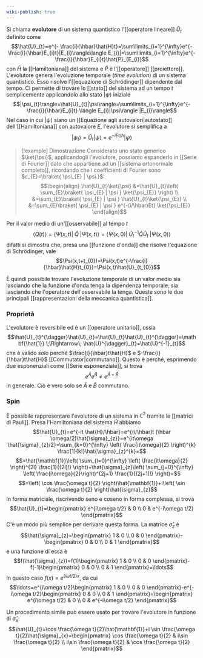 ```yaml
---
wiki-publish: true
---
```

Si chiama **evolutore** di un sistema quantistico l'[[operatore lineare]] $\hat{U}_{t}$ definito come
$$\hat{U}_{t}=e^{- \frac{i}{\hbar}\hat{H}t}=\sum\limits_{i=1}^{\infty}e^{- \frac{i}{\hbar}E_{i}t}|E_{i}\rangle\langle E_{i}|=\sum\limits_{i=1}^{\infty}e^{- \frac{i}{\hbar}E_{i}t}\hat{P}_{E_{i}}$$
con $\hat{H}$ la [[Hamiltoniana]] del sistema e $\hat{P}$ è l'[[operatore]] [[proiettore]]. L'evolutore genera l'evoluzione temporale (*time evolution*) di un sistema quantistico. Esso risolve l'[[equazione di Schrödinger]] dipendente dal tempo. Ci permette di trovare lo [[stato]] del sistema ad un tempo $t$ semplicemente applicandolo allo stato $|\psi\rangle$ iniziale
$$|\psi_{t}\rangle=\hat{U}_{t}|\psi\rangle=\sum\limits_{i=1}^{\infty}e^{- \frac{i}{\hbar}E_{i}t} \langle E_{i}|\psi\rangle |E_{i}\rangle$$
Nel caso in cui $|\psi\rangle$ siano un [[Equazione agli autovalori|autostato]] dell'[[Hamiltoniana]] con autovalore $E$, l'evolutore si semplifica a
$$|\psi_{t}\rangle=\hat{U}_{t}|\psi\rangle=e^{-iEt/\hbar}|\psi\rangle$$

> [!example] Dimostrazione
> Considerato uno stato generico $\ket{\psi}$, applicandogli l'evolutore, possiamo espanderlo in [[Serie di Fourier]] dato che appartiene ad un [[sistema ortonormale completo]], ricordando che i coefficienti di Fourier sono $c_{E}=\braket{ \psi_{E} | \psi }$:
> $$\begin{align}
> \hat{U}_{t}\ket{\psi} &=\hat{U}_{t}\left( \sum_{E}\braket{ \psi_{E} | \psi } \ket{\psi_{E}}  \right) \\
> &=\sum_{E}\braket{ \psi_{E} | \psi } \hat{U}_{t}\ket{\psi_{E}}  \\
> &=\sum_{E}\braket{ \psi_{E} | \psi } e^{-(i/\hbar)Et} \ket{\psi_{E}} 
> \end{align}$$

Per il valor medio di un'[[osservabile]] al tempo $t$
$$\left\langle Q(t) \right\rangle=\langle \Psi(x,t)|\; \hat{Q}\; |\Psi(x,t)\rangle=\langle \Psi(x,0)|\;\hat{U}_{t}^{-1}\hat{Q}\hat{U}_{t}\;|\Psi(x,0)\rangle$$
difatti si dimostra che, presa una [[funzione d'onda]] che risolve l'equazione di Schrödinger, vale
$$\Psi(x,t+t_{0})=\Psi(x,t)e^{-\frac{i}{\hbar}\hat{H}t_{0}}=\Psi(x,t)\hat{U}_{t_{0}}$$

È quindi possibile trovare l'evoluzione temporale di un valor medio sia lasciando che la funzione d'onda tenga la dipendenza temporale, sia lasciando che l'operatore dell'osservabile la tenga. Queste sono le due principali [[rappresentazioni della meccanica quantistica]].
### Proprietà
L'evolutore è reversibile ed è un [[operatore unitario]], ossia
$$\hat{U}_{t}^{\dagger}\hat{U}_{t}=\hat{U}_{t}\hat{U}_{t}^{\dagger}=\mathbf{\hat{1}} \;\Rightarrow\; \hat{U}^{\dagger}_{t}=\hat{U}^{-1}_{t}$$
che è valido *solo* perché $\frac{i}{\hbar}t\hat{H}$ e $-\frac{i}{\hbar}t\hat{H}$ [[Commutator|commutano]]. Questo è perché, esprimendo due esponenziali come [[Serie esponenziale]], si trova
$$e^{\hat{A}}e^{\hat{B}}\neq e^{\hat{A}+\hat{B}}$$
in generale. Ciò è vero solo se $\hat{A}$ e $\hat{B}$ commutano.
### Spin
È possibile rappresentare l'evolutore di un sistema in $\mathbb{C}^{2}$ tramite le [[matrici di Pauli]]. Presa l'Hamiltoniana del sistema $\hat{H}$ abbiamo
$$\hat{U}_{t}=e^{-it \hat{H}/\hbar}=e^{(i/\hbar)t (\hbar \omega/2)\hat{\sigma}_{z}}=e^{it\omega \hat{\sigma}_{z}/2}=\sum_{k=0}^{\infty} \left( \frac{it\omega}{2} \right)^{k} \frac{1}{k!}\hat{\sigma}_{z}^{k}=$$
$$=\hat{\mathbf{1}}\left( \sum_{l=0}^{\infty} \left( \frac{it\omega}{2} \right)^{2l} \frac{1}{(2l)!} \right)+\hat{\sigma}_{z}\left( \sum_{j=0}^{\infty} \left( \frac{i\omega}{2}\right)^{2j+1} \frac{1}{(2j+1)!} \right)=$$
$$=\left( \cos \frac{\omega t}{2} \right)\hat{\mathbf{1}}+i\left( \sin \frac{\omega t}{2} \right)\hat{\sigma}_{z}$$
In forma matriciale, riscrivendo seno e coseno in forma complessa, si trova
$$\hat{U}_{t}=\begin{pmatrix}
e^{i\omega t/2} & 0 \\
0 & e^{-i\omega t/2}
\end{pmatrix}$$
C'è un modo più semplice per derivare questa forma. La matrice $\hat{\sigma}_{z}$ è
$$\hat{\sigma}_{z}=\begin{pmatrix}
1 & 0  \\
0 & 0
\end{pmatrix}-\begin{pmatrix}
0 & 0 \\
0 & 1
\end{pmatrix}$$
e una funzione di essa è
$$f(\hat{\sigma}_{z})=f(1)\begin{pmatrix}
1 & 0 \\
0 & 0
\end{pmatrix}-f(-1)\begin{pmatrix}
0 & 0 \\
0 & 1
\end{pmatrix}=\ldots$$
In questo caso $f(x)=e^{(i\omega t/2)x}$, da cui
$$\ldots=e^{i\omega t/2}\begin{pmatrix}
1 & 0 \\
0 & 0
\end{pmatrix}-e^{-i\omega t/2}\begin{pmatrix}
0 & 0 \\
0 & 1
\end{pmatrix}=\begin{pmatrix}
e^{i\omega t/2} & 0 \\
0 & e^{-i\omega t/2}
\end{pmatrix}$$

Un procedimento simile può essere usato per trovare l'evolutore in funzione di $\hat{\sigma}_{x}$:
$$\hat{U}_{t}=\cos \frac{\omega t}{2}\hat{\mathbf{1}}+i \sin \frac{\omega t}{2}\hat{\sigma}_{x}=\begin{pmatrix}
\cos \frac{\omega t}{2} & i\sin \frac{\omega t}{2} \\
i\sin \frac{\omega t}{2} & \cos \frac{\omega t}{2}
\end{pmatrix}$$
